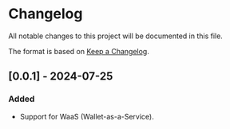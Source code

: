 # Changelog

All notable changes to this project will be documented in this file.

The format is based on [Keep a Changelog](https://keepachangelog.com/en/1.0.0/).

## [0.0.1] - 2024-07-25

### Added

-   Support for WaaS (Wallet-as-a-Service).

